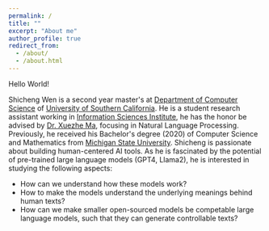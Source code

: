 ```yaml
---
permalink: /
title: ""
excerpt: "About me"
author_profile: true
redirect_from: 
  - /about/
  - /about.html
---
```


Hello World! 

Shicheng Wen is a second year master's at [Department of Computer Science](https://www.cs.usc.edu/) of [University of Southern California](https://www.usc.edu/). He is a student research assistant working in [Information Sciences Institute](https://www.isi.edu/), he has the honor be advised by [Dr. Xuezhe Ma](https://xuezhemax.github.io/), focusing in Natural Language Processing. Previously, he received his Bachelor's degree (2020) of Computer Science and Mathematics from [Michigan State University](https://msu.edu/). Shicheng is passionate about building human-centered AI tools. As he is fascinated by the potential of pre-trained large language models (GPT4, Llama2), he is interested in studying the following aspects:
 - How can we understand how these models work?
 - How to make the models understand the underlying meanings behind human texts? 
 - How can we make smaller open-sourced models be competable large language models, such that they can generate controllable texts?